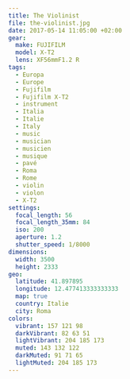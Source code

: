 ```yaml
---
title: The Violinist
file: the-violinist.jpg
date: 2017-05-14 11:05:00 +02:00
gear:
  make: FUJIFILM
  model: X-T2
  lens: XF56mmF1.2 R
tags:
  - Europa
  - Europe
  - Fujifilm
  - Fujifilm X-T2
  - instrument
  - Italia
  - Italie
  - Italy
  - music
  - musician
  - musicien
  - musique
  - pavé
  - Roma
  - Rome
  - violin
  - violon
  - X-T2
settings:
  focal_length: 56
  focal_length_35mm: 84
  iso: 200
  aperture: 1.2
  shutter_speed: 1/8000
dimensions:
  width: 3500
  height: 2333
geo:
  latitude: 41.897895
  longitude: 12.477413333333333
  map: true
  country: Italie
  city: Roma
colors:
  vibrant: 157 121 98
  darkVibrant: 82 63 51
  lightVibrant: 204 185 173
  muted: 143 132 122
  darkMuted: 91 71 65
  lightMuted: 204 185 173
---
```



